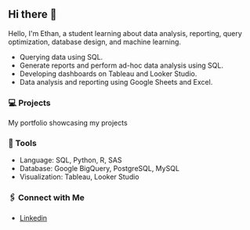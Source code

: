 ## Hi there 👋

Hello, I'm Ethan, a student learning about data analysis, reporting, query optimization, database design, and machine learning.

- Querying data using SQL.
- Generate reports and perform ad-hoc data analysis using SQL.
- Developing dashboards on Tableau and Looker Studio.
- Data analysis and reporting using Google Sheets and Excel.

### 💻 Projects

My portfolio showcasing my projects

### 🔩 Tools

- Language: SQL, Python, R, SAS
- Database: Google BigQuery, PostgreSQL, MySQL
- Visualization: Tableau, Looker Studio

### 🖇️ Connect with Me

- [Linkedin](https://www.linkedin.com/in/ethandtsao/)

